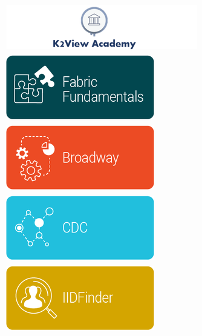 ![image](/academy/images/academy_header.PNG)



[![<img align="center">](/academy/images/asset20.png)](/academy/Training_Level_1)

[![<img align="center">](/academy/images/asset21.png)](/academy/Broadway/Training_Level_1)

![<img align="center">](/academy/images/asset22.png)

![<img align="center">](/academy/images/asset23.png)
